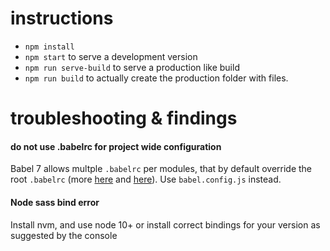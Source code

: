 # instructions

* `npm install`
* `npm start` to serve a development version
* `npm run serve-build` to serve a production like build
* `npm run build` to actually create the production folder with files.



# troubleshooting & findings

#### do not use .babelrc for project wide configuration
Babel 7 allows multple `.babelrc` per modules, that by default override the root `.babelrc` (more [here](https://github.com/babel/babel/pull/7358) and [here](https://github.com/babel/babel/issues/6766)). Use `babel.config.js` instead.

#### Node sass bind error
Install nvm, and use node 10+ or install correct bindings for your version as suggested by the console